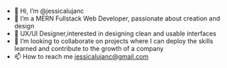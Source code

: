 - 👋 Hi, I’m @jessicalujanc
- 👀 I’m a MERN Fullstack Web Developer, passionate about creation and design 
- 🎨 UX/UI Designer,interested in designing clean and usable interfaces
- 💞️ I’m looking to collaborate on projects where I can deploy the skills learned and contribute to the growth of a company
- 📫 How to reach me jessicalujanc@gmail.com

<!---
jessicalujanc/jessicalujanc is a ✨ special ✨ repository because its `README.md` (this file) appears on your GitHub profile.
You can click the Preview link to take a look at your changes.
--->
